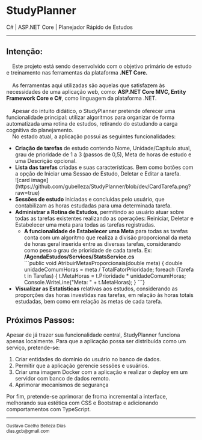 <h1>StudyPlanner</h1> 
C# | ASP.NET Core | Planejador Rápido de Estudos
<hr>
<h2>Intenção:</h2>
<span>
&nbsp; &nbsp; Este projeto está sendo desenvolvido com o objetivo primário de estudo
e treinamento nas ferramentas da plataforma <strong>.NET Core.</strong>
<br/><br/>
&nbsp; &nbsp; As ferramentas aqui utilizadas são aquelas que satisfazem às necessidades
de uma aplicação web, como: <strong>ASP.NET Core MVC, Entity Framework Core e C#</strong>,
como linguagem da plataforma .NET. 
<br/><br/>
&nbsp; &nbsp; Apesar do intuito didático, o StudyPlanner pretende oferecer uma funcionalidade
principal: utilizar algoritmos para organizar de forma automatizada uma rotina 
de estudos, retirando do estudando a carga cognitiva do planejamento.<br/>
</span>
&nbsp; &nbsp; No estado atual, a aplicação possui as seguintes funcionalidades:
<ul>
    <li>
    <strong>Criação de tarefas</strong> de estudo contendo Nome, Unidade/Capítulo atual, grau de prioridade de
    1 a 3 (passos de 0,5), Meta de horas de estudo e uma Descrição opcional.
    </li>
    <li>
    <strong>Lista das tarefas</strong> criadas e suas características. Bem como botões
    com a opção de Iniciar uma Sessao de Estudo, Deletar e Editar a tarefa.<br/>
    ![card image](https://github.com/gubelleza/StudyPlanner/blob/dev/CardTarefa.png?raw=true)
    </li>
    <li>
    <strong>Sessões de estudo</strong> iniciadas e concluídas pelo usuário, que contabilizam
    as horas estudadas para uma determinada tarefa.
    </li>
    <li>
    <strong>Administrar a Rotina de Estudos</strong>, permitindo ao usuário atuar sobre 
    todas as tarefas existentes realizando as operações: Reiniciar, Deletar e Estabelecer
    uma meta para todas as tarefas registradas.
        <ul>
        <li>
            <strong>A funcionalidade de Estabelecer uma Meta</strong> para todas as tarefas conta com um
            algoritmo que realiza a divisão proporcional da meta de horas geral inserida
            entre as diversas tarefas, considerando como peso o grau de prioridade de 
            cada tarefa. Ex:              
            <br><strong>/AgendaEstudos/Services/StatsService.cs</strong>
            <br>
            ```public void AtribuirMetasProporcionais(double meta) {
                double unidadeComumHoras = meta / TotalFatorPrioridade;            
                foreach (Tarefa t in Tarefas) {
                    t.MetaHoras = t.Prioridade * unidadeComumHoras;
                    Console.WriteLine("Meta: " + t.MetaHoras);
                }
            ```}                          
        </li>
        </ul>   
    </li>
    <li>
        <strong>Visualizar as Estatísticas</strong> relativas aos estudos, considerando as
        proporções das horas investidas nas tarefas, em relação às horas totais estudadas,
        bem como em relação às metas de cada tarefa.
    </li>
</ul>
<h2>Próximos Passos:</h2>
<span>
    Apesar de já trazer sua funcionalidade central, StudyPlanner funciona apenas localmente.
    Para que a aplicação possa ser distribuída como um serviço, pretende-se: 
</span>
<ol>
    <li>Criar entidades do domínio do usuário no banco de dados.</li>
    <li>Permitir que a aplicação gerencie sessões e usuários.</li>
    <li>
    Criar uma imagem Docker com a aplicação e realizar o deploy em um servidor com
    banco de dados remoto.
    </li>
    <li>Aprimorar mecanismos de segurança</li>
</ol>
<span>
    Por fim, pretende-se aprimorar de froma incremental a interface, melhorando sua
    estética com CSS e Bootstrap e adicionando comportamentos com TypeScript.
</span>
<br>
<hr>
<footer>
<small>
Gustavo Coelho Belleza Dias<br>
dias.gcb@gmail.com
</small>
</footer>
